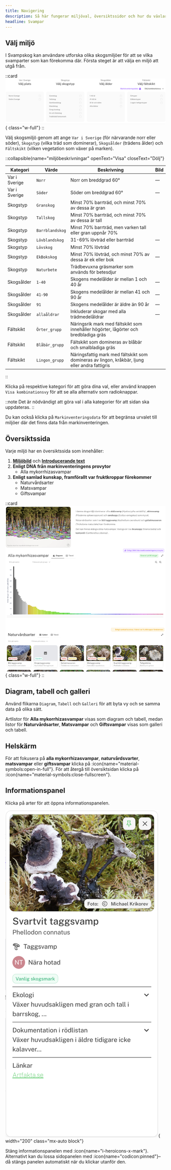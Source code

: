 ```yaml
---
title: Navigering
description: Så här fungerar miljöval, översiktssidor och hur du växlar mellan tabell, diagram och galleri i Svampskog.
headline: Svampar
---
```


## Välj miljö

I Svampskog kan användare utforska olika skogsmiljöer för att se vilka svamparter som kan förekomma där. Första steget är att välja en miljö att utgå från.

::card
![välj miljö bild](/images/dokumentation/envselectkombi.png){ class="w-full"}
::


Välj skogsmiljö genom att ange `Var i Sverige` (för närvarande norr eller söder), `Skogstyp` (vilka träd som dominerar),  `Skogsålder` (trädens ålder) och  `Fältskikt` (vilken vegetation som växer på marken).

::collapsible{name="miljöbeskrivningar" openText="Visa" closeText="Dölj"}


| Kategori      | Värde               | Beskrivning                                                                                   | Bild                                                                         |
| ------------- | ------------------- | --------------------------------------------------------------------------------------------- | ---------------------------------------------------------------------------- |
| Var i Sverige | `Norr`              | Norr om breddgrad 60°                                                                           | —                                                                            |
| Var i Sverige | `Söder`             | Söder om breddgrad 60°                                                                          | —                                                                            |
| Skogstyp      | `Granskog`          | Minst 70% barrträd, och minst 70% av dessa är gran                                            | <a href="/images/miljo/granskog.png" target="_blank" rel="noopener noreferrer"><NuxtImg src="/images/miljo/granskog.png" alt="Granskog" width="100" /></a>       |
| Skogstyp      | `Tallskog`          | Minst 70% barrträd, och minst 70% av dessa är tall                                            | <a href="/images/miljo/tallskog.png" target="_blank" rel="noopener noreferrer"><NuxtImg src="/images/miljo/tallskog.png" alt="Tallskog" width="100" /></a>       |
| Skogstyp      | `Barrblandskog`     | Minst 70% barrträd, men varken tall eller gran uppnår 70%                                      | <a href="/images/miljo/barrblandskog.png" target="_blank" rel="noopener noreferrer"><NuxtImg src="/images/miljo/barrblandskog.png" alt="Barrblandskog" width="100" /></a> |
| Skogstyp      | `Lövblandskog`      | 31-69% lövträd eller barrträd                                                                  | —                                                                            |
| Skogstyp      | `Lövskog`           | Minst 70% lövträd                                                                              | <a href="/images/miljo/lövskog.png" target="_blank" rel="noopener noreferrer"><NuxtImg src="/images/miljo/lövskog.png" alt="Lövskog" width="100" /></a>         |
| Skogstyp      | `EkBokskog`         | Minst 70% lövträd, och minst 70% av dessa är ek eller bok                                     | —                                                                            |
| Skogstyp      | `Naturbete`         | Trädbevuxna gräsmarker som används för betesdjur                                              | <a href="/images/miljo/naturbete.png" target="_blank" rel="noopener noreferrer"><NuxtImg src="/images/miljo/naturbete.png" alt="Naturbete" width="100" /></a>     |
| Skogsålder    | `1-40`              | Skogens medelålder är mellan 1 och 40 år                                                      | —                                                                            |
| Skogsålder    | `41-90`             | Skogens medelålder är mellan 41 och 90 år                                                     | —                                                                            |
| Skogsålder    | `91`                | Skogens medelålder är äldre än 90 år                                                          | —                                                                            |
| Skogsålder    | `allaåldrar`        | Inkluderar skogar med alla trädmedelåldrar                                                    | —                                                                            |
| Fältskikt     | `Örter_grupp`       | Näringsrik mark med fältskikt som innehåller högörter, lågörter och bredbladiga gräs           | <a href="/images/miljo/lagort.png" target="_blank" rel="noopener noreferrer"><NuxtImg src="/images/miljo/lagort.png" alt="Örter" width="100" /></a>            |
| Fältskikt     | `Blåbär_grupp`      | Fältskikt som domineras av blåbär och smalbladiga gräs                                         | <a href="/images/miljo/blabar.png" target="_blank" rel="noopener noreferrer"><NuxtImg src="/images/miljo/blabar.png" alt="Blåbär" width="100" /></a>           |
| Fältskikt     | `Lingon_grupp`      | Näringsfattig mark med fältskikt som domineras av lingon, kråkbär, ljung eller andra fattigris | <a href="/images/miljo/lingon.png" target="_blank" rel="noopener noreferrer"><NuxtImg src="/images/miljo/lingon.png" alt="Lingon" width="100" /></a>           |

::

Klicka på respektive kategori för att göra dina val, eller använd knappen 
`Visa kombinationsvy`
 för att se alla alternativ som radioknappar.

::note
Det är nödvändigt att göra val i alla kategorier för att sidan ska uppdateras.
::

Du kan också klicka på 
`Markinventeringsdata`
 för att begränsa urvalet till miljöer där det finns data från markinventeringen.

## Översiktssida
Varje miljö har en översiktssida som innehåller: 

1. [**Miljöbild**](/svampardocs/bildochtext#milj%C3%B6bild) och [**Introducerande text**](/svampardocs/bildochtext#milj%C3%B6introducerande-text)
2. **Enligt DNA från markinventeringens provytor**
    - Alla mykorrhizasvampar
3. **Enligt samlad kunskap, framförallt var fruktkroppar förekommer** 
    - Naturvårdsarter
    - Matsvampar 
    - Giftsvampar

::card
![oversikt](/images/dokumentation/dashboard.png){ class="w-full"}
::

## Diagram, tabell och galleri
Använd flikarna `Diagram`, `Tabell` och `Galleri` för att byta vy och se samma data på olika sätt.

Artlistor för **Alla mykorrhizasvampar** visas som diagram och tabell, medan listor för  **Naturvårdsarter**, **Matsvampar** och **Giftsvampar** visas som galleri och tabell. 

## Helskärm
För att fokusera på **alla mykorrhizasvampar**, **naturvårdsvarter**, **matsvampar** eller **giftsvampar** klicka på :icon{name="material-symbols:open-in-full"}. För att återgå till översiktsidan klicka på :icon{name="material-symbols:close-fullscreen"}.



## Informationspanel
Klicka på arter för att öppna informationspanelen. 

![Sido panel](/images/dokumentation/sidepanel.png){ width="200" class="mx-auto block"}

Stäng informationspanelen med :icon{name="i-heroicons-x-mark"}. Alternativt kan du lossa sidopanelen med :icon{name="codicon:pinned"}– då stängs panelen automatiskt när du klickar utanför den.

